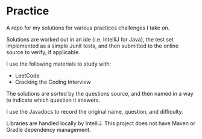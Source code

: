# Practice
A repo for my solutions for various practices challenges I take on.

Solutions are worked out in an ide (i.e. IntelliJ for Java), the test set implemented as a simple Junit tests, and then submitted to the online source to verify, if applicable.

I use the following materials to study with:
* LeetCode
* Cracking the Coding Interview

The solutions are sorted by the questions source, and then named in a way to indicate which question it answers.

I use the Javadocs to record the original name, question, and difficulty. 

Libraries are handled locally by IntelliJ. This project does not have Maven or Gradle dependency management.